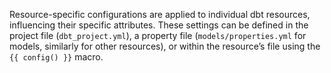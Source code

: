 Resource-specific configurations are applied to individual dbt resources, influencing their specific attributes. These settings can be defined in the project file (`dbt_project.yml`), a property file (`models/properties.yml` for models, similarly for other resources), or within the resource’s file using the `{{ config() }}` macro.
